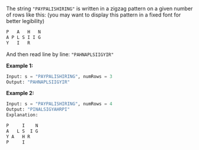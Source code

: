 The string `"PAYPALISHIRING"` is written in a zigzag pattern on a given number of rows like this: (you may want to display this pattern in a fixed font for better legibility)

```py
P   A   H   N
A P L S I I G
Y   I   R
```

And then read line by line: `"PAHNAPLSIIGYIR"`

**Example 1:**

```py
Input: s = "PAYPALISHIRING", numRows = 3
Output: "PAHNAPLSIIGYIR"
```

**Example 2:**

```py
Input: s = "PAYPALISHIRING", numRows = 4
Output: "PINALSIGYAHRPI"
Explanation:

P     I    N
A   L S  I G
Y A   H R
P     I
```